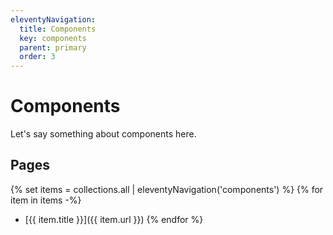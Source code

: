 ```yaml
---
eleventyNavigation:
  title: Components
  key: components
  parent: primary
  order: 3
---
```


# Components

Let's say something about components here.

## Pages
{% set items = collections.all | eleventyNavigation('components') %}
{% for item in items -%}
- [{{ item.title }}]({{ item.url }})
{% endfor %}
